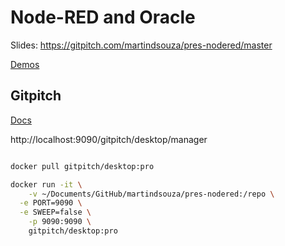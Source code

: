 # Node-RED and Oracle

Slides: https://gitpitch.com/martindsouza/pres-nodered/master

[Demos](assets/src/nodered) 

## Gitpitch

[Docs](https://gitpitch.com/docs/)

http://localhost:9090/gitpitch/desktop/manager

```bash

docker pull gitpitch/desktop:pro

docker run -it \
	-v ~/Documents/GitHub/martindsouza/pres-nodered:/repo \
  -e PORT=9090 \
  -e SWEEP=false \
	-p 9090:9090 \
	gitpitch/desktop:pro


```